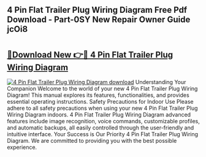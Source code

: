 ## 4 Pin Flat Trailer Plug Wiring Diagram Free Pdf Download - Part-0SY New Repair Owner Guide jcOi8

# <h2><a href="http://dfhklfr.blite.top/?on=4+Pin+Flat+Trailer+Plug+Wiring+Diagram">🔗Download New 👉🔴 4 Pin Flat Trailer Plug Wiring Diagram</a></h2>

[![4 Pin Flat Trailer Plug Wiring Diagram download](https://i.imgur.com/lujVjoI.png)](http://dfhklfr.blite.top/?on=4+Pin+Flat+Trailer+Plug+Wiring+Diagram)
Understanding Your Companion Welcome to the world of your new 4 Pin Flat Trailer Plug Wiring Diagram! This manual explores its features, functionalities, and provides essential operating instructions. Safety Precautions for Indoor Use Please adhere to all safety precautions when using your new 4 Pin Flat Trailer Plug Wiring Diagram indoors. 4 Pin Flat Trailer Plug Wiring Diagram advanced features include image recognition, voice commands, customizable profiles, and automatic backups, all easily controlled through the user-friendly and intuitive interface. Your Success is Our Priority 4 Pin Flat Trailer Plug Wiring Diagram. We are committed to providing you with the best possible experience.
